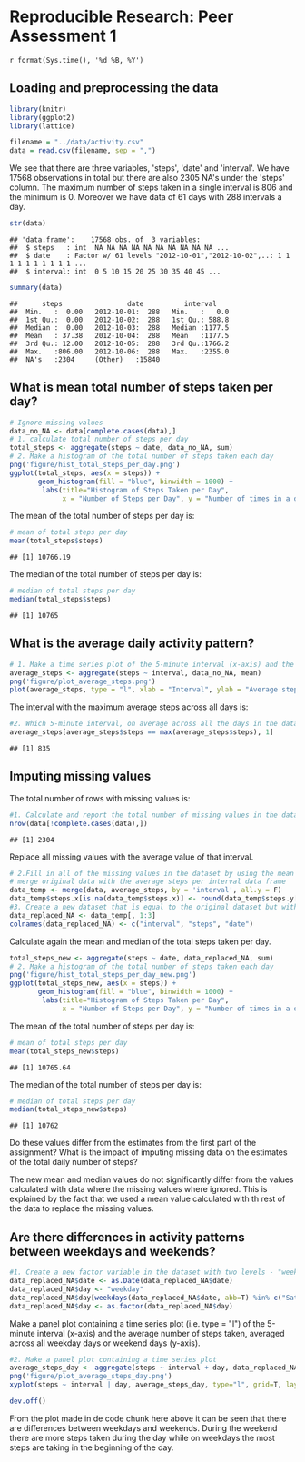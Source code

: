 # Reproducible Research: Peer Assessment 1
`r format(Sys.time(), '%d %B, %Y')`  


## Loading and preprocessing the data

```r
library(knitr)
library(ggplot2)
library(lattice)

filename = "../data/activity.csv"
data = read.csv(filename, sep = ",")
```

We see that there are three variables, 'steps', 'date' and 'interval'. We have 17568 observations in total but there are also 2305 NA's under the 'steps' column. The maximum number of steps taken in a single interval is 806 and the minimum is 0. Moreover we have data of 61 days with 288 intervals a day.


```r
str(data)
```

```
## 'data.frame':	17568 obs. of  3 variables:
##  $ steps   : int  NA NA NA NA NA NA NA NA NA NA ...
##  $ date    : Factor w/ 61 levels "2012-10-01","2012-10-02",..: 1 1 1 1 1 1 1 1 1 1 ...
##  $ interval: int  0 5 10 15 20 25 30 35 40 45 ...
```

```r
summary(data)
```

```
##      steps                date          interval     
##  Min.   :  0.00   2012-10-01:  288   Min.   :   0.0  
##  1st Qu.:  0.00   2012-10-02:  288   1st Qu.: 588.8  
##  Median :  0.00   2012-10-03:  288   Median :1177.5  
##  Mean   : 37.38   2012-10-04:  288   Mean   :1177.5  
##  3rd Qu.: 12.00   2012-10-05:  288   3rd Qu.:1766.2  
##  Max.   :806.00   2012-10-06:  288   Max.   :2355.0  
##  NA's   :2304     (Other)   :15840
```

## What is mean total number of steps taken per day?  


```r
# Ignore missing values
data_no_NA <- data[complete.cases(data),]
# 1. calculate total number of steps per day
total_steps <- aggregate(steps ~ date, data_no_NA, sum)
# 2. Make a histogram of the total number of steps taken each day
png('figure/hist_total_steps_per_day.png')
ggplot(total_steps, aes(x = steps)) + 
       geom_histogram(fill = "blue", binwidth = 1000) + 
        labs(title="Histogram of Steps Taken per Day", 
             x = "Number of Steps per Day", y = "Number of times in a day(Count)")
```
     
The mean of the total number of steps per day is:

```r
# mean of total steps per day
mean(total_steps$steps)
```

```
## [1] 10766.19
```

The median of the total number of steps per day is:

```r
# median of total steps per day
median(total_steps$steps)
```

```
## [1] 10765
```

## What is the average daily activity pattern?

```r
# 1. Make a time series plot of the 5-minute interval (x-axis) and the average number of steps taken, averaged across all days (y-axis)
average_steps <- aggregate(steps ~ interval, data_no_NA, mean)
png('figure/plot_average_steps.png')
plot(average_steps, type = "l", xlab = "Interval", ylab = "Average steps")
```

The interval with the maximum average steps across all days is: 

```r
#2. Which 5-minute interval, on average across all the days in the dataset, contains the maximum number of steps?
average_steps[average_steps$steps == max(average_steps$steps), 1]
```

```
## [1] 835
```

## Imputing missing values
The total number of rows with missing values is:

```r
#1. Calculate and report the total number of missing values in the dataset (i.e. the total number of rows with NAs)
nrow(data[!complete.cases(data),])
```

```
## [1] 2304
```

Replace all missing values with the average value of that interval.

```r
# 2.Fill in all of the missing values in the dataset by using the mean value for that interval.
# merge original data with the average steps per interval data frame
data_temp <- merge(data, average_steps, by = 'interval', all.y = F)
data_temp$steps.x[is.na(data_temp$steps.x)] <- round(data_temp$steps.y[is.na(data_temp$steps.x)])
#3. Create a new dataset that is equal to the original dataset but with the missing data filled in.
data_replaced_NA <- data_temp[, 1:3]
colnames(data_replaced_NA) <- c("interval", "steps", "date")
```

Calculate again the mean and median of the total steps taken per day.

```r
total_steps_new <- aggregate(steps ~ date, data_replaced_NA, sum)
# 2. Make a histogram of the total number of steps taken each day
png('figure/hist_total_steps_per_day_new.png')
ggplot(total_steps_new, aes(x = steps)) + 
       geom_histogram(fill = "blue", binwidth = 1000) + 
        labs(title="Histogram of Steps Taken per Day", 
             x = "Number of Steps per Day", y = "Number of times in a day(Count)")
```
     
The mean of the total number of steps per day is:

```r
# mean of total steps per day
mean(total_steps_new$steps)
```

```
## [1] 10765.64
```

The median of the total number of steps per day is:

```r
# median of total steps per day
median(total_steps_new$steps)
```

```
## [1] 10762
```

Do these values differ from the estimates from the first part of the assignment? What is the impact of imputing missing data on the estimates of the total daily number of steps?

The new mean and median values do not significantly differ from the values calculated with data where the missing values where ignored. This is explained by the fact that we used a mean value calculated with th rest of the data to replace the missing values.

## Are there differences in activity patterns between weekdays and weekends?

```r
#1. Create a new factor variable in the dataset with two levels - "weekday" and "weekend" indicating whether a given date is a weekday or weekend day.
data_replaced_NA$date <- as.Date(data_replaced_NA$date)
data_replaced_NA$day <- "weekday"
data_replaced_NA$day[weekdays(data_replaced_NA$date, abb=T) %in% c("Sat","Sun")] <- "weekend"
data_replaced_NA$day <- as.factor(data_replaced_NA$day)
```

Make a panel plot containing a time series plot (i.e. type = "l") of the 5-minute interval (x-axis) and the average number of steps taken, averaged across all weekday days or weekend days (y-axis). 

```r
#2. Make a panel plot containing a time series plot
average_steps_day <- aggregate(steps ~ interval + day, data_replaced_NA, mean)
png('figure/plot_average_steps_day.png')
xyplot(steps ~ interval | day, average_steps_day, type="l", grid=T, layout=c(1,2), ylab="Number of steps", xlab="interval")
```


```r
dev.off()
```

From the plot made in de code chunk here above it can be seen that there are differences between weekdays and weekends. During the weekend there are more steps taken during the day while on weekdays the most steps are taking in the beginning of the day.
